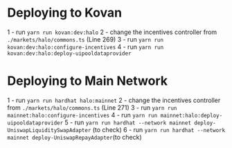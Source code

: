 # Deploying to Kovan

1 - run `yarn run kovan:dev:halo`
2 - change the incentives controller from `./markets/halo/commons.ts` (Line 269)
3 - run `yarn run kovan:dev:halo:configure-incentives`
4 - run `yarn run kovan:dev:halo:deploy-uipooldataprovider`

# Deploying to Main Network

1 - run `yarn run hardhat halo:mainnet`
2 - change the incentives controller from `./markets/halo/commons.ts` (Line 271)
3 - run `yarn run mainnet:halo:configure-incentives`
4 - run `yarn run mainnet:halo:deploy-uipooldataprovider`
5 - run `yarn run hardhat --network mainnet deploy-UniswapLiquiditySwapAdapter` (to check)
6 - run `yarn run hardhat --network mainnet deploy-UniswapRepayAdapter`(to check)
